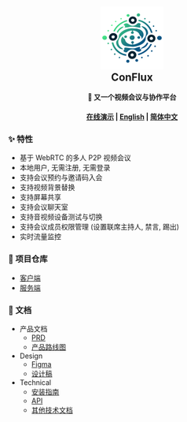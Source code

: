 <div align="center">
  <img src="design/assets/logo_color.svg" width="128" height="128"/>
  <h2 style="margin-top: 0;">ConFlux</h2>
  <p>
    <strong>🎥 又一个视频会议与协作平台</strong>
  </p>
  <p>
    <!-- badge here -->
  </p>
  <h4>
    <a href="https://conflux.liukairui.me/">在线演示</a>
    <span> | </span>
    <a href="./README.md">English</a>
    <span> | </span>
    <a href="./README-CN.md">简体中文</a>
  </h4>
</div>

### ✨ 特性

- 基于 WebRTC 的多人 P2P 视频会议
- 本地用户, 无需注册, 无需登录
- 支持会议预约与邀请码入会
- 支持视频背景替换
- 支持屏幕共享
- 支持会议聊天室
- 支持音视频设备测试与切换
- 支持会议成员权限管理 (设置联席主持人, 禁言, 踢出)
- 实时流量监控

### 📂 项目仓库

- [客户端](https://github.com/KairuiLiu/conflux-client)
- [服务端](https://github.com/KairuiLiu/conflux-server)

### 📄 文档

- 产品文档
  - [PRD](./product/PRD/)
  - [产品路线图](https://github.com/users/KairuiLiu/projects/5)
- Design
  - [Figma](https://www.figma.com/file/Z5L0xXbiYRHvmJj11YYfL0/ConFlux?type=design&node-id=301%3A1916&mode=design&t=BGpGi3kvQd7BSn8B-1)
  - [设计稿](./design)
- Technical
  - [安装指南](./technical/deploy.md)
  - [API](./technical/api/)
  - [其他技术文档](./technical/misc/)
